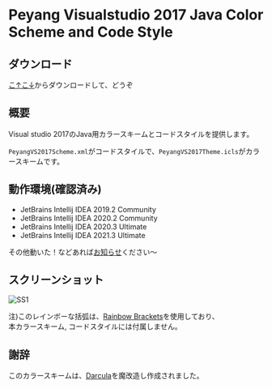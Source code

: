 # Peyang Visualstudio 2017 Java Color Scheme and Code Style


## ダウンロード
[こ↑こ↓](https://github.com/peyang-Celeron/PeyangVS2017Idea/releases)からダウンロードして、どうぞ

## 概要

Visual studio 2017のJava用カラースキームとコードスタイルを提供します。  

`PeyangVS2017Scheme.xml`がコードスタイルで、`PeyangVS2017Theme.icls`がカラースキームです。

## 動作環境\(確認済み\)

+ JetBrains Intellij IDEA 2019.2 Community
+ JetBrains Intellij IDEA 2020.2 Community
+ JetBrains Intellij IDEA 2020.3 Ultimate
+ JetBrains Intellij IDEA 2021.3 Ultimate

その他動いた！などあれば[お知らせ](https://github.com/peyang-Celeron/PeyangVS2017Idea/issues)ください～

## スクリーンショット

![SS1](https://github.com/peyang-Celeron/PeyangVS2017Idea/raw/main/screenshot1.png)

注)このレインボーな括弧は、[Rainbow Brackets](https://plugins.jetbrains.com/plugin/10080-rainbow-brackets)を使用しており、  
本カラースキーム, コードスタイルには付属しません。

## 謝辞
このカラースキームは、[Darcula](https://github.com/dracula/dracula-theme)を魔改造し作成されました。  
